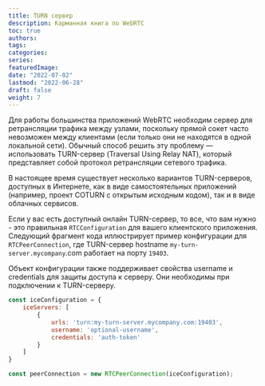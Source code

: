 ```yaml
---
title: TURN сервер
description: Карманная книга по WebRTC
toc: true
authors:
tags: 
categories:
series:
featuredImage:
date: "2022-07-02"
lastmod: "2022-06-28"
draft: false
weight: 7
---
```


Для работы большинства приложений WebRTC необходим сервер для ретрансляции трафика между узлами, поскольку прямой сокет часто невозможен между клиентами (если только они не находятся в одной локальной сети). Обычный способ решить эту проблему — использовать TURN-сервер (Traversal Using Relay NAT), который представляет собой протокол ретрансляции сетевого трафика.

В настоящее время существует несколько вариантов TURN-серверов, доступных в Интернете, как в виде самостоятельных приложений (например, проект COTURN с открытым исходным кодом), так и в виде облачных сервисов.

Если у вас есть доступный онлайн TURN-сервер, то все, что вам нужно - это правильная `RTCConfiguration` для вашего клиентского приложения. Следующий фрагмент кода иллюстрирует пример конфигурации для `RTCPeerConnection`, где TURN-сервер hostname `my-turn-server.mycompany`.com работает на порту `19403`.

Объект конфигурации также поддерживает свойства username и credentials для защиты доступа к серверу. Они необходимы при подключении к TURN-серверу.

```javascript
const iceConfiguration = {
    iceServers: [
        {
            urls: 'turn:my-turn-server.mycompany.com:19403',
            username: 'optional-username',
            credentials: 'auth-token'
        }
    ]
}

const peerConnection = new RTCPeerConnection(iceConfiguration);
```
